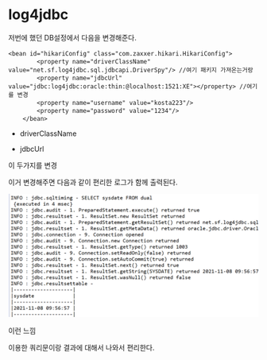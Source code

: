 # log4jdbc

저번에 했던 DB설정에서 다음을 변경해준다. 

```
<bean id="hikariConfig" class="com.zaxxer.hikari.HikariConfig">
		<property name="driverClassName" value="net.sf.log4jdbc.sql.jdbcapi.DriverSpy"/> //여기 패키지 가져온는거랑
		<property name="jdbcUrl" value="jdbc:log4jdbc:oracle:thin:@localhost:1521:XE"></property> //여기를 변경
		<property name="username" value="kosta223"/>
		<property name="password" value="1234"/>
	</bean>
```



- driverClassName

- jdbcUrl

이 두가지를 변경



이거 변경해주면 다음과 같이 편리한 로그가 함께 출력된다.

![image-20211108100157417](assets\image-20211108100157417.png)

 이런 느낌

이용한 쿼리문이랑 결과에 대해서 나와서 편리한다.

